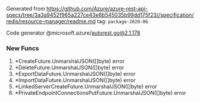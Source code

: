 Generated from https://github.com/Azure/azure-rest-api-specs/tree/3a3a9452f965a227ce43e6b545035b99dd175f23//specification/redis/resource-manager/readme.md tag: `package-2020-06`

Code generator @microsoft.azure/autorest.go@2.1.178


### New Funcs

1. *CreateFuture.UnmarshalJSON([]byte) error
1. *DeleteFuture.UnmarshalJSON([]byte) error
1. *ExportDataFuture.UnmarshalJSON([]byte) error
1. *ImportDataFuture.UnmarshalJSON([]byte) error
1. *LinkedServerCreateFuture.UnmarshalJSON([]byte) error
1. *PrivateEndpointConnectionsPutFuture.UnmarshalJSON([]byte) error

